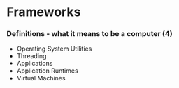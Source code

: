 Frameworks
==========

### Definitions - what it means to be a computer (4)

* Operating System Utilities
* Threading
* Applications
* Application Runtimes
* Virtual Machines

